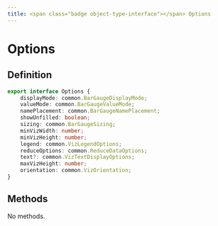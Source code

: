 ```yaml
---
title: <span class="badge object-type-interface"></span> Options
---
```

# <span class="badge object-type-interface"></span> Options

## Definition

```typescript
export interface Options {
	displayMode: common.BarGaugeDisplayMode;
	valueMode: common.BarGaugeValueMode;
	namePlacement: common.BarGaugeNamePlacement;
	showUnfilled: boolean;
	sizing: common.BarGaugeSizing;
	minVizWidth: number;
	minVizHeight: number;
	legend: common.VizLegendOptions;
	reduceOptions: common.ReduceDataOptions;
	text?: common.VizTextDisplayOptions;
	maxVizHeight: number;
	orientation: common.VizOrientation;
}

```
## Methods

No methods.
